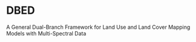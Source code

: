# DBED
A General Dual-Branch Framework for Land Use and Land Cover Mapping Models with Multi-Spectral Data
